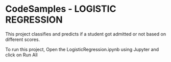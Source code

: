 # CodeSamples - LOGISTIC REGRESSION

This project classifies and predicts if a student got admitted or not based on different scores.

To run this project, Open the LogisticRegression.ipynb using Jupyter and click on Run All
